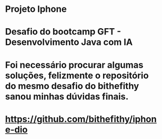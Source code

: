 # Projeto Iphone

# Desafio do bootcamp GFT - Desenvolvimento Java com IA

# Foi necessário procurar algumas soluções, felizmente o repositório do mesmo desafio do bithefithy sanou minhas dúvidas finais.

# https://github.com/bithefithy/iphone-dio
 
